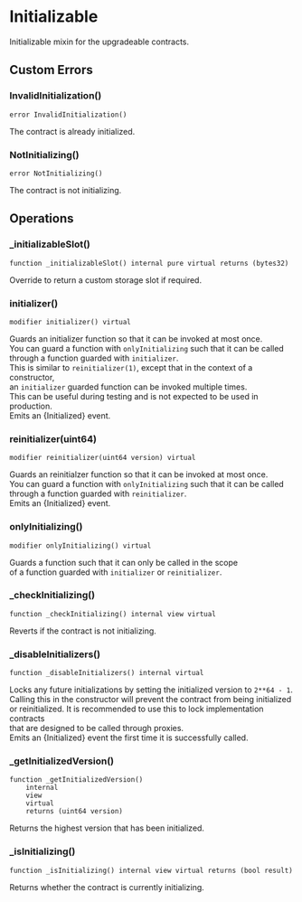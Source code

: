 # Initializable

Initializable mixin for the upgradeable contracts.






<!-- customintro:start --><!-- customintro:end -->

## Custom Errors

### InvalidInitialization()

```solidity
error InvalidInitialization()
```

The contract is already initialized.

### NotInitializing()

```solidity
error NotInitializing()
```

The contract is not initializing.

## Operations

### _initializableSlot()

```solidity
function _initializableSlot() internal pure virtual returns (bytes32)
```

Override to return a custom storage slot if required.

### initializer()

```solidity
modifier initializer() virtual
```

Guards an initializer function so that it can be invoked at most once.   
You can guard a function with `onlyInitializing` such that it can be called   
through a function guarded with `initializer`.   
This is similar to `reinitializer(1)`, except that in the context of a constructor,   
an `initializer` guarded function can be invoked multiple times.   
This can be useful during testing and is not expected to be used in production.   
Emits an {Initialized} event.

### reinitializer(uint64)

```solidity
modifier reinitializer(uint64 version) virtual
```

Guards an reinitialzer function so that it can be invoked at most once.   
You can guard a function with `onlyInitializing` such that it can be called   
through a function guarded with `reinitializer`.   
Emits an {Initialized} event.

### onlyInitializing()

```solidity
modifier onlyInitializing() virtual
```

Guards a function such that it can only be called in the scope   
of a function guarded with `initializer` or `reinitializer`.

### _checkInitializing()

```solidity
function _checkInitializing() internal view virtual
```

Reverts if the contract is not initializing.

### _disableInitializers()

```solidity
function _disableInitializers() internal virtual
```

Locks any future initializations by setting the initialized version to `2**64 - 1`.   
Calling this in the constructor will prevent the contract from being initialized   
or reinitialized. It is recommended to use this to lock implementation contracts   
that are designed to be called through proxies.   
Emits an {Initialized} event the first time it is successfully called.

### _getInitializedVersion()

```solidity
function _getInitializedVersion()
    internal
    view
    virtual
    returns (uint64 version)
```

Returns the highest version that has been initialized.

### _isInitializing()

```solidity
function _isInitializing() internal view virtual returns (bool result)
```

Returns whether the contract is currently initializing.